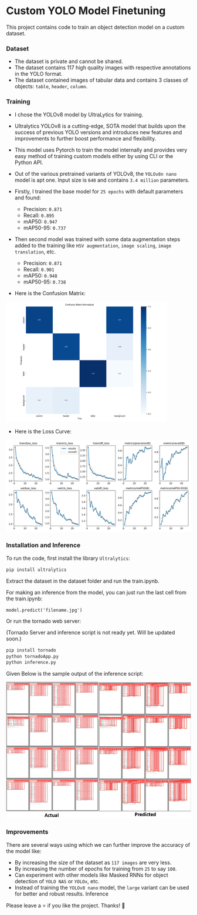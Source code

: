 # Custom YOLO Model Finetuning

This project contains code to train an object detection model on a custom dataset.

### Dataset

- The dataset is private and cannot be shared.  
- The dataset contains 117 high quality images with respective annotations in the YOLO format.  
- The dataset contained images of tabular data and contains 3 classes of objects: `table`, `header`, `column`.

### Training

- I chose the YOLOv8 model by UltraLytics for training.
- Ultralytics YOLOv8 is a cutting-edge, SOTA model that builds upon the success of previous YOLO versions and introduces new features and improvements to further boost performance and flexibility. 
- This model uses Pytorch to train the model internally and provides very easy method of training custom models either by using CLI or the Python API.
- Out of the various pretrained variants of YOLOv8, the `YOLOv8n nano` model is apt one. Input size is `640` and contains `3.4 million` parameters.

- Firstly, I trained the base model for `25 epochs` with default parameters and found:
  - Precision: `0.871`
  - Recall: `0.895`
  - mAP50: `0.947`
  - mAP50-95: `0.737`

- Then second model was trained with some data augmentation steps added to the training like `HSV augmentation`, `image scaling`, `image translation`, etc.
  - Precision: `0.871`
  - Recall: `0.901`
  - mAP50: `0.948`
  - mAP50-95: `0.738`

- Here is the Confusion Matrix: 

![Confusion Matrix](assets/cm.png)

- Here is the Loss Curve:

![Loss Curve](assets/loss.png)

### Installation and Inference

To run the code, first install the library `Ultralytics`:

```bash
pip install ultralytics
```

Extract the dataset in the dataset folder and run the train.ipynb.


For making an inference from the model, you can just run the last cell from the train.ipynb:

```
model.predict('filename.jpg')
```

Or run the tornado web server:

(Tornado Server and inference script is not ready yet. Will be updated soon.)

```bash
pip install tornado
python tornadoApp.py
python inference.py
```


Given Below is the sample output of the inference script:

![Sample Output](assets/sample_output.png)

### Improvements

There are several ways using which we can further improve the accuracy of the model like:

- By increasing the size of the dataset as `117 images` are very less.
- By increasing the number of epochs for training from `25` to say `100`.
- Can experiment with other models like Masked RNNs for object detection of `YOLO NAS` or `YOLOx`, etc.
- Instead of training the `YOLOv8 nano` model, the `large` variant can be used for better and robust results.
Inference

Please leave a ⭐ if you like the project. Thanks! 💖
